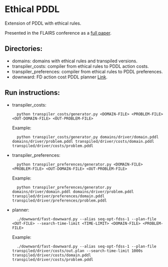 # Ethical PDDL

Extension of PDDL with ethical rules.

Presented in the FLAIRS conference as a [full paper](https://journals.flvc.org/FLAIRS/article/view/128492/130071).

## Directories:
- domains: domains with ethical rules and transpiled versions.
- transpiler_costs: compiler from ethical rules to PDDL action costs.
- transpiler_preferences: compiler from ethical rules to PDDL preferences.
- downward: FD action cost PDDL planner [Link](https://www.fast-downward.org/).

## Run instructions:

- transpiler_costs: 

        python transpiler_costs/generator.py <DOMAIN-FILE> <PROBLEM-FILE> <OUT-DOMAIN-FILE> <OUT-PROBLEM-FILE>
    
    Example:

        python transpiler_costs/generator.py domains/driver/domain.pddl domains/driver/problem.pddl transpiled/driver/costs/domain.pddl transpiled/driver/costs/problem.pddl

- transpiler_preferences: 

        python transpiler_preferences/generator.py <DOMAIN-FILE> <PROBLEM-FILE> <OUT-DOMAIN-FILE> <OUT-PROBLEM-FILE>
    
    Example:

        python transpiler_preferences/generator.py domains/driver/domain.pddl domains/driver/problem.pddl transpiled/driver/preferences/domain.pddl transpiled/driver/preferences/problem.pddl

- planner:

        ./downward/fast-downward.py --alias seq-opt-fdss-1 --plan-file <OUT-FILE> --search-time-limit <TIME-LIMIT> <DOMAIN-FILE> <PROBLEM-FILE>
    
    Example:

        ./downward/fast-downward.py --alias seq-opt-fdss-1 --plan-file transpiled/driver/costs/out.plan --search-time-limit 1000s transpiled/driver/costs/domain.pddl transpiled/driver/costs/problem.pddl

